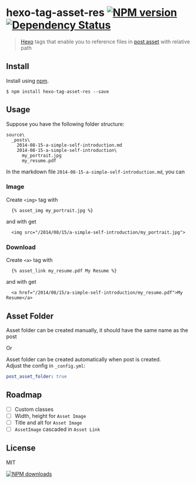hexo-tag-asset-res  [![NPM version][npm-image]][npm-url] [![Dependency Status][depstat-image]][depstat-url]
==================

> [Hexo][hexo-url] tags that enable you to reference files in [post asset] with relative path

## Install

Install using [npm][npm-url].

    $ npm install hexo-tag-asset-res --save

## Usage

Suppose you have the following folder structure:
```
source\
  _posts\
    2014-08-15-a-simple-self-introduction.md
    2014-08-15-a-simple-self-introduction\
      my_portrait.jpg
      my_resume.pdf
```

In the markdown file `2014-08-15-a-simple-self-introduction.md`, you can

### Image

Create `<img>` tag with

```
  {% asset_img my_portrait.jpg %}
```
and with get
```
  <img src="/2014/08/15/a-simple-self-introduction/my_portrait.jpg">
```
### Download

Create `<a>` tag with

```
  {% asset_link my_resume.pdf My Resume %}
```
and with get
```
  <a href="/2014/08/15/a-simple-self-introduction/my_resume.pdf">My Resume</a>
```

## Asset Folder

Asset folder can be created manually, it should have the same name as the post

Or

Asset folder can be created automatically when post is created.  
Adjust the config in `_config.yml`:

```yaml
post_asset_folder: true
```

## Roadmap

* [ ] Custom classes
* [ ] Width, height for `Asset Image`
* [ ] Title and alt for `Asset Image`
* [ ] `AssetImage` cascaded in `Asset Link`

## License
MIT

[![NPM downloads][npm-downloads]][npm-url]

[homepage]: https://github.com/timnew/hexo-tag-asset-res

[npm-url]: https://npmjs.org/package/hexo-tag-asset-res
[npm-image]: http://img.shields.io/npm/v/hexo-tag-asset-res.svg?style=flat
[npm-downloads]: http://img.shields.io/npm/dm/hexo-tag-asset-res.svg?style=flat

[depstat-url]: https://gemnasium.com/timnew/hexo-tag-asset-res
[depstat-image]: http://img.shields.io/gemnasium/timnew/hexo-tag-asset-res.svg?style=flat

[hexo-url]: http://hexo.io/
[post asset]: http://hexo.io/docs/writing.html#Asset_Folder
